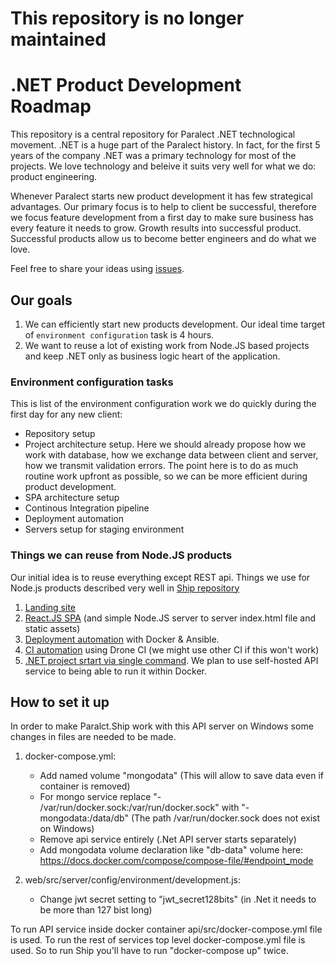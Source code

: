 # This repository is no longer maintained

# .NET Product Development Roadmap

This repository is a central repository for Paralect .NET technological movement. .NET is a huge part of the Paralect history. In fact, for the first 5 years of the company .NET was a primary technology for most of the projects. We love technology and beleive it suits very well for what we do: product engineering.

Whenever Paralect starts new product development it has few strategical advantages. Our primary focus is to help to client be successful, therefore we focus feature development from a first day to make sure business has every feature it needs to grow. Growth results into successful product. Successful products allow us to become better engineers and do what we love. 

 Feel free to share your ideas using [issues](https://github.com/paralect/dotnet-api-starter/issues/new).

## Our goals

1. We can efficiently start new products development. Our ideal time target of `environment configuration` task is 4 hours.
2. We want to reuse a lot of existing work from Node.JS based projects and keep .NET only as business logic heart of the application.

### Environment configuration tasks

This is list of the environment configuration work we do quickly during the first day for any new client:

- Repository setup
- Project architecture setup. Here we should already propose how we work with database, how we exchange data between client and server, how we transmit validation errors. The point here is to do as much routine work upfront as possible, so we can be more efficient during product development.
- SPA architecture setup
- Continous Integration pipeline
- Deployment automation
- Servers setup for staging environment

### Things we can reuse from Node.JS products

Our initial idea is to reuse everything except REST api. Things we use for Node.js products described very well in [Ship repository](https://github.com/paralect/ship)

1. [Landing site](https://github.com/paralect/nextjs-landing-starter)
2. [React.JS SPA](https://github.com/paralect/koa-react-starter) (and simple Node.JS server to server index.html file and static assets)
3. [Deployment automation](https://github.com/paralect/ship/tree/master/deploy/app) with Docker & Ansible. 
4. [CI automation](https://github.com/paralect/ship/tree/master/deploy/drone-ci) using Drone CI (we might use other CI if this won't work)
5. [.NET project srtart via single command](https://github.com/paralect/docker-compose-starter). We plan to use self-hosted API service to being able to run it within Docker. 

## How to set it up

In order to make Paralct.Ship work with this API server on Windows some changes in files are needed to be made.

1. docker-compose.yml:
	- Add named volume "mongodata" (This will allow to save data even if container is removed)
	- For mongo service replace "- /var/run/docker.sock:/var/run/docker.sock" with "- mongodata:/data/db" (The path /var/run/docker.sock does not exist on Windows)
	- Remove api service entirely (.Net API server starts separately)
	- Add mongodata volume declaration like "db-data" volume here:
	https://docs.docker.com/compose/compose-file/#endpoint_mode

2. web/src/server/config/environment/development.js:
	- Change jwt secret setting to "jwt_secret128bits" (in .Net it needs to be more than 127 bist long)


To run API service inside docker container api/src/docker-compose.yml file is used. To run the rest of services top level docker-compose.yml file is used. So to run Ship you'll have to run "docker-compose up" twice.
